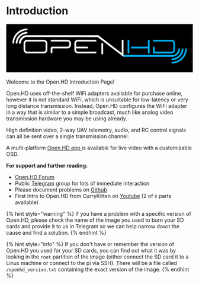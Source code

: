 # Introduction

![](.gitbook/assets/plain_openhd_logo.jpg)

Welcome to the Open.HD Introduction Page!

Open.HD uses off-the-shelf WiFi adapters available for purchase online, however it is not standard WiFi, which is unsuitable for low-latency or very long distance transmission. Instead, Open.HD configures the WiFi adapter in a way that is similar to a simple broadcast, much like analog video transmission hardware you may be using already.

High definition video, 2-way UAV telemetry, audio, and RC control signals can all be sent over a single transmission channel.

A multi-platform [Open.HD app ](https://github.com/OpenHD/QOpenHD/releases)is available for live video with a customizable OSD.

**For support and further reading:**

* [Open.HD Forum](https://discuss.openhdfpv.com/)
* Public [Telegram](https://t.me/OpenHD_HDFPV) group for lots of immediate interaction
* Please document problems on [Github](https://github.com/OpenHD/Open.HD/issues)
* First Intro to Open.HD from CurryKitten on [Youtube](https://www.youtube.com/playlist?list=PL7WaECFssECJWfTc0vKYTfUdH5y8UgdI9) \(2 of x parts available\)

{% hint style="warning" %}
If you have a problem with a specific version of Open.HD, please check the name of the image you used to burn your SD cards and provide it to us in Telegram so we can help narrow down the cause and find a solution.
{% endhint %}

{% hint style="info" %}
If you don't have or remember the version of Open.HD you used for your SD cards, you can find out what it was by looking in the `root` partition of the image \(either connect the SD card it to a Linux machine or connect to the pi via SSH\). There will be a file called `/openhd_version.txt` containing the exact version of the image.
{% endhint %}


